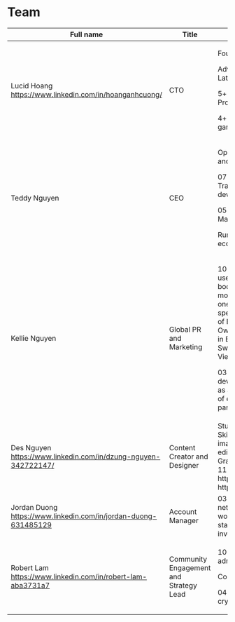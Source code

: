 # Team



<table><thead><tr><th width="232">Full name</th><th width="192">Title</th><th>Experience</th></tr></thead><tbody><tr><td>Lucid Hoang<br><a href="https://www.linkedin.com/in/hoanganhcuong/">https://www.linkedin.com/in/hoanganhcuong/</a><br></td><td>CTO</td><td><p>Founder at UFIN</p><p>Advisor at Jeritex Advisor at Moniwar Latoken Vietnam Country Manager</p><p>5+ years of experience as Blockchain Project Manager.</p><p>4+ years of experience in entertainment games development for Asia market</p></td></tr><tr><td>Teddy Nguyen</td><td>CEO</td><td><p>Operating 2 traditional businesses in tourism and personal rental real estate</p><p>07 years of experience in Crypto investment. Training self-development thinking and team development</p><p>05 years of management in the field of ADS Marketing (website, youtube, Facebook)</p><p>Running development cryptof.ventures, ecoinbanks.com</p></td></tr><tr><td>Kellie Nguyen</td><td>Global PR and Marketing</td><td><p>10 years of experience in Digital Marketing, used to work in Media position (running ads, booking KOL, booking newspapers, monitoring KPIs...) for P2P Digital Agency, one of the big agencies in Vietnam specializing in Branding. Marketing Manager of Ben Thanh Invest Real Estate Company. Owning an advertising agency - specializing in Branding for Brands such as Tan Son Nhat, Sweethome Bakery, Hy Lam Mon, Botani Vietnam...</p><p>03 years of experience participating in the development of a number of Crypto projects as a bridge between founders and a number of exchanges as well as international partners to expand foreign relations.</p></td></tr><tr><td>Des Nguyen<br><a href="https://www.linkedin.com/in/dzung-nguyen-342722147/">https://www.linkedin.com/in/dzung-nguyen-342722147/</a></td><td>Content Creator and Designer</td><td>Studying FPT Arena Hanoi 2006-2009 Skills: designing and building brand identity images, websites, ladipage, figma…. Design editing, After Effects video, Adobe Premiere. Graphic design Photoshop, Adobe Illustrator. 11 years design experience. Projects done: https://www.behance.net/Dzungnm084 https://www.facebook.com/thietkebannerpro</td></tr><tr><td>Jordan Duong<br><a href="https://www.linkedin.com/in/jordan-duong-631485129">https://www.linkedin.com/in/jordan-duong-631485129</a></td><td>Account Manager</td><td>03 years of experience in managing social networks (youtube, tiktok, facebook) Having worked in marketing for 3 years at VTV3 TV station 2 years of experience in crypto investment</td></tr><tr><td>Robert Lam<br><a href="https://www.linkedin.com/in/robert-lam-aba3731a7">https://www.linkedin.com/in/robert-lam-aba3731a7</a></td><td>Community Engagement and Strategy Lead</td><td><p>10 years of experience in website administration, content, SEO.</p><p>Co-founder at CryptoF.Ventures.</p><p>04 years of experience investing cryptocurrency news in Vietnam.</p></td></tr></tbody></table>

